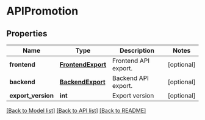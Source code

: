 # APIPromotion

## Properties
Name | Type | Description | Notes
------------ | ------------- | ------------- | -------------
**frontend** | [**FrontendExport**](FrontendExport.md) | Frontend API export. | [optional] 
**backend** | [**BackendExport**](BackendExport.md) | Backend API export. | [optional] 
**export_version** | **int** | Export version | [optional] 

[[Back to Model list]](../README.md#documentation-for-models) [[Back to API list]](../README.md#documentation-for-api-endpoints) [[Back to README]](../README.md)


